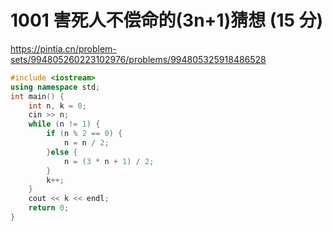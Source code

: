 # 1001 害死人不偿命的(3n+1)猜想 (15 分)

https://pintia.cn/problem-sets/994805260223102976/problems/994805325918486528

```cpp
#include <iostream>
using namespace std;
int main() {
    int n, k = 0;
    cin >> n;
    while (n != 1) {
        if (n % 2 == 0) {
            n = n / 2;
        }else {
            n = (3 * n + 1) / 2;
        }
        k++;
    }
    cout << k << endl;
    return 0;
}
```